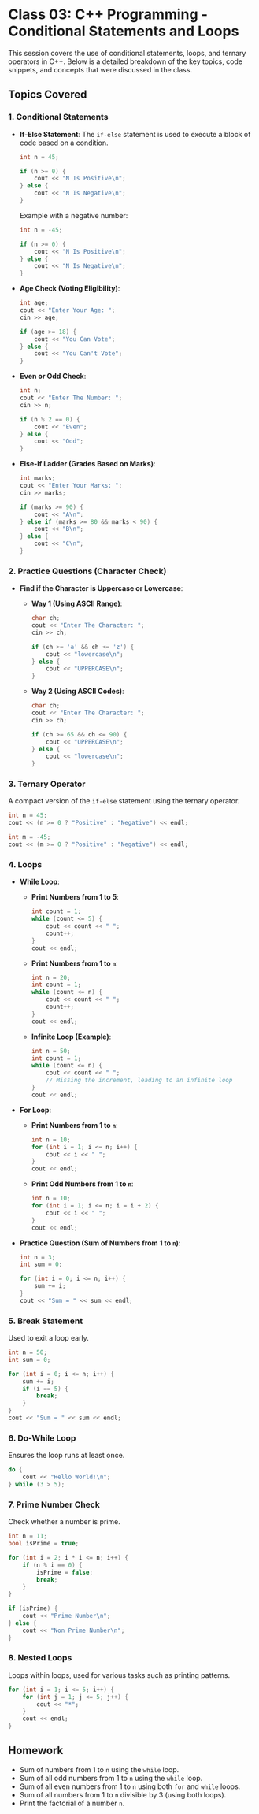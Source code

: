 # Class 03: C++ Programming - Conditional Statements and Loops

This session covers the use of conditional statements, loops, and ternary operators in C++. Below is a detailed breakdown of the key topics, code snippets, and concepts that were discussed in the class.

## Topics Covered

### 1. Conditional Statements
- **If-Else Statement**:
  The `if-else` statement is used to execute a block of code based on a condition.
  ```cpp
  int n = 45;

  if (n >= 0) {
      cout << "N Is Positive\n";
  } else {
      cout << "N Is Negative\n";
  }
  ```

  Example with a negative number:
  ```cpp
  int n = -45;

  if (n >= 0) {
      cout << "N Is Positive\n";
  } else {
      cout << "N Is Negative\n";
  }
  ```

- **Age Check (Voting Eligibility)**:
  ```cpp
  int age;
  cout << "Enter Your Age: ";
  cin >> age;

  if (age >= 18) {
      cout << "You Can Vote";
  } else {
      cout << "You Can't Vote";
  }
  ```

- **Even or Odd Check**:
  ```cpp
  int n;
  cout << "Enter The Number: ";
  cin >> n;

  if (n % 2 == 0) {
      cout << "Even";
  } else {
      cout << "Odd";
  }
  ```

- **Else-If Ladder (Grades Based on Marks)**:
  ```cpp
  int marks;
  cout << "Enter Your Marks: ";
  cin >> marks;

  if (marks >= 90) {
      cout << "A\n";
  } else if (marks >= 80 && marks < 90) {
      cout << "B\n";
  } else {
      cout << "C\n";
  }
  ```

### 2. Practice Questions (Character Check)
- **Find if the Character is Uppercase or Lowercase**:
  
  - **Way 1 (Using ASCII Range)**:
    ```cpp
    char ch;
    cout << "Enter The Character: ";
    cin >> ch;

    if (ch >= 'a' && ch <= 'z') {
        cout << "lowercase\n";
    } else {
        cout << "UPPERCASE\n";
    }
    ```

  - **Way 2 (Using ASCII Codes)**:
    ```cpp
    char ch;
    cout << "Enter The Character: ";
    cin >> ch;

    if (ch >= 65 && ch <= 90) {
        cout << "UPPERCASE\n";
    } else {
        cout << "lowercase\n";
    }
    ```

### 3. Ternary Operator
A compact version of the `if-else` statement using the ternary operator.
```cpp
int n = 45;
cout << (n >= 0 ? "Positive" : "Negative") << endl;

int m = -45;
cout << (m >= 0 ? "Positive" : "Negative") << endl;
```

### 4. Loops

- **While Loop**:
  - **Print Numbers from 1 to 5**:
    ```cpp
    int count = 1;
    while (count <= 5) {
        cout << count << " ";
        count++;
    }
    cout << endl;
    ```

  - **Print Numbers from 1 to `n`**:
    ```cpp
    int n = 20;
    int count = 1;
    while (count <= n) {
        cout << count << " ";
        count++;
    }
    cout << endl;
    ```

  - **Infinite Loop (Example)**:
    ```cpp
    int n = 50;
    int count = 1;
    while (count <= n) {
        cout << count << " ";
        // Missing the increment, leading to an infinite loop
    }
    cout << endl;
    ```

- **For Loop**:
  - **Print Numbers from 1 to `n`**:
    ```cpp
    int n = 10;
    for (int i = 1; i <= n; i++) {
        cout << i << " ";
    }
    cout << endl;
    ```

  - **Print Odd Numbers from 1 to `n`**:
    ```cpp
    int n = 10;
    for (int i = 1; i <= n; i = i + 2) {
        cout << i << " ";
    }
    cout << endl;
    ```

- **Practice Question (Sum of Numbers from 1 to `n`)**:
  ```cpp
  int n = 3;
  int sum = 0;

  for (int i = 0; i <= n; i++) {
      sum += i;
  }
  cout << "Sum = " << sum << endl;
  ```

### 5. Break Statement
Used to exit a loop early.
```cpp
int n = 50;
int sum = 0;

for (int i = 0; i <= n; i++) {
    sum += i;
    if (i == 5) {
        break;
    }
}
cout << "Sum = " << sum << endl;
```

### 6. Do-While Loop
Ensures the loop runs at least once.
```cpp
do {
    cout << "Hello World!\n";
} while (3 > 5);
```

### 7. Prime Number Check
Check whether a number is prime.
```cpp
int n = 11;
bool isPrime = true;

for (int i = 2; i * i <= n; i++) {
    if (n % i == 0) {
        isPrime = false;
        break;
    }
}

if (isPrime) {
    cout << "Prime Number\n";
} else {
    cout << "Non Prime Number\n";
}
```

### 8. Nested Loops
Loops within loops, used for various tasks such as printing patterns.
```cpp
for (int i = 1; i <= 5; i++) {
    for (int j = 1; j <= 5; j++) {
        cout << "*";
    }
    cout << endl;
}
```

## Homework
- Sum of numbers from 1 to `n` using the `while` loop.
- Sum of all odd numbers from 1 to `n` using the `while` loop.
- Sum of all even numbers from 1 to `n` using both `for` and `while` loops.
- Sum of all numbers from 1 to `n` divisible by 3 (using both loops).
- Print the factorial of a number `n`.
